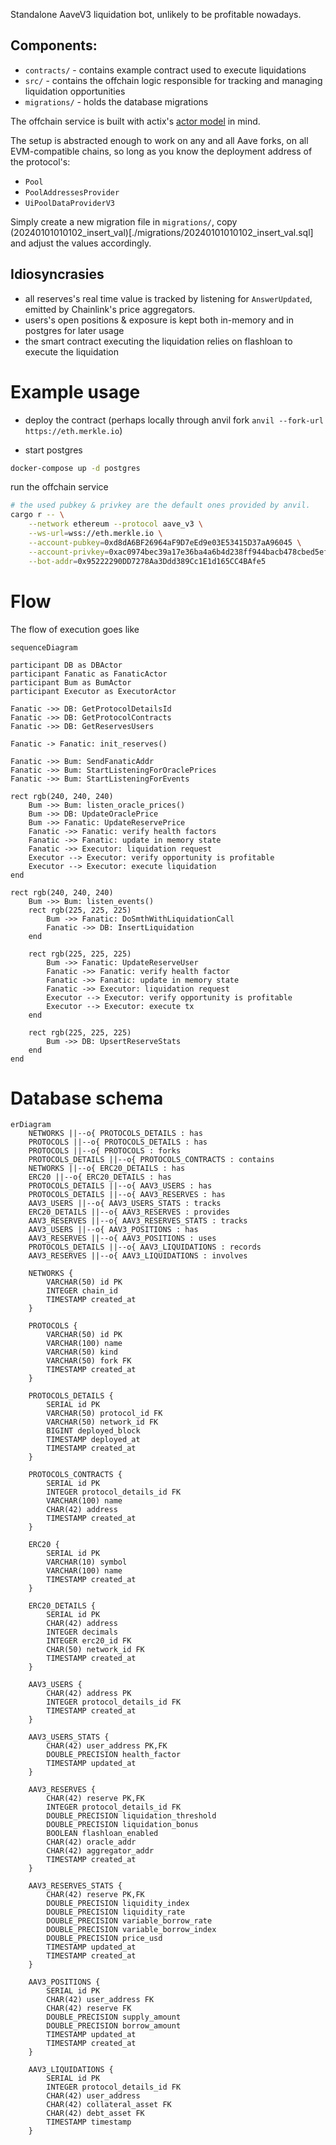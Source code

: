 Standalone AaveV3 liquidation bot, unlikely to be profitable nowadays.

## Components:

- `contracts/` - contains example contract used to execute liquidations
- `src/` - contains the offchain logic responsible for tracking and managing liquidation opportunities
- `migrations/` - holds the database migrations

The offchain service is built with actix's [actor model](https://en.wikipedia.org/wiki/Actor_model) in mind.

The setup is abstracted enough to work on any and all Aave forks, on all EVM-compatible chains, so long as you know the deployment address of the protocol's:

- `Pool`
- `PoolAddressesProvider`
- `UiPoolDataProviderV3`

Simply create a new migration file in `migrations/`, copy (20240101010102_insert_val)[./migrations/20240101010102_insert_val.sql] and adjust the values accordingly.

## Idiosyncrasies

- all reserves's real time value is tracked by listening for `AnswerUpdated`, emitted by Chainlink's price aggregators.
- users's open positions & exposure is kept both in-memory and in postgres for later usage
- the smart contract executing the liquidation relies on flashloan to execute the liquidation

# Example usage

- deploy the contract (perhaps locally through anvil fork `anvil --fork-url https://eth.merkle.io`)

- start postgres

```bash
docker-compose up -d postgres
```

run the offchain service

```bash
# the used pubkey & privkey are the default ones provided by anvil.
cargo r -- \
    --network ethereum --protocol aave_v3 \
    --ws-url=wss://eth.merkle.io \
    --account-pubkey=0xd8dA6BF26964aF9D7eEd9e03E53415D37aA96045 \
    --account-privkey=0xac0974bec39a17e36ba4a6b4d238ff944bacb478cbed5efcae784d7bf4f2ff80 \
    --bot-addr=0x95222290DD7278Aa3Ddd389Cc1E1d165CC4BAfe5
```

# Flow

The flow of execution goes like

```mermaid
sequenceDiagram

participant DB as DBActor
participant Fanatic as FanaticActor
participant Bum as BumActor
participant Executor as ExecutorActor

Fanatic ->> DB: GetProtocolDetailsId
Fanatic ->> DB: GetProtocolContracts
Fanatic ->> DB: GetReservesUsers

Fanatic -> Fanatic: init_reserves()

Fanatic ->> Bum: SendFanaticAddr
Fanatic ->> Bum: StartListeningForOraclePrices
Fanatic ->> Bum: StartListeningForEvents

rect rgb(240, 240, 240)
    Bum ->> Bum: listen_oracle_prices()
    Bum ->> DB: UpdateOraclePrice
    Bum ->> Fanatic: UpdateReservePrice
    Fanatic ->> Fanatic: verify health factors
    Fanatic ->> Fanatic: update in memory state
    Fanatic ->> Executor: liquidation request
    Executor --> Executor: verify opportunity is profitable
    Executor --> Executor: execute liquidation
end

rect rgb(240, 240, 240)
    Bum ->> Bum: listen_events()
    rect rgb(225, 225, 225)
        Bum ->> Fanatic: DoSmthWithLiquidationCall
        Fanatic ->> DB: InsertLiquidation
    end

    rect rgb(225, 225, 225)
        Bum ->> Fanatic: UpdateReserveUser
        Fanatic ->> Fanatic: verify health factor
        Fanatic ->> Fanatic: update in memory state
        Fanatic ->> Executor: liquidation request
        Executor --> Executor: verify opportunity is profitable
        Executor --> Executor: execute tx
    end

    rect rgb(225, 225, 225)
        Bum ->> DB: UpsertReserveStats
    end
end
```

# Database schema

```mermaid
erDiagram
    NETWORKS ||--o{ PROTOCOLS_DETAILS : has
    PROTOCOLS ||--o{ PROTOCOLS_DETAILS : has
    PROTOCOLS ||--o{ PROTOCOLS : forks
    PROTOCOLS_DETAILS ||--o{ PROTOCOLS_CONTRACTS : contains
    NETWORKS ||--o{ ERC20_DETAILS : has
    ERC20 ||--o{ ERC20_DETAILS : has
    PROTOCOLS_DETAILS ||--o{ AAV3_USERS : has
    PROTOCOLS_DETAILS ||--o{ AAV3_RESERVES : has
    AAV3_USERS ||--o{ AAV3_USERS_STATS : tracks
    ERC20_DETAILS ||--o{ AAV3_RESERVES : provides
    AAV3_RESERVES ||--o{ AAV3_RESERVES_STATS : tracks
    AAV3_USERS ||--o{ AAV3_POSITIONS : has
    AAV3_RESERVES ||--o{ AAV3_POSITIONS : uses
    PROTOCOLS_DETAILS ||--o{ AAV3_LIQUIDATIONS : records
    AAV3_RESERVES ||--o{ AAV3_LIQUIDATIONS : involves

    NETWORKS {
        VARCHAR(50) id PK
        INTEGER chain_id
        TIMESTAMP created_at
    }

    PROTOCOLS {
        VARCHAR(50) id PK
        VARCHAR(100) name
        VARCHAR(50) kind
        VARCHAR(50) fork FK
        TIMESTAMP created_at
    }

    PROTOCOLS_DETAILS {
        SERIAL id PK
        VARCHAR(50) protocol_id FK
        VARCHAR(50) network_id FK
        BIGINT deployed_block
        TIMESTAMP deployed_at
        TIMESTAMP created_at
    }

    PROTOCOLS_CONTRACTS {
        SERIAL id PK
        INTEGER protocol_details_id FK
        VARCHAR(100) name
        CHAR(42) address
        TIMESTAMP created_at
    }

    ERC20 {
        SERIAL id PK
        VARCHAR(10) symbol
        VARCHAR(100) name
        TIMESTAMP created_at
    }

    ERC20_DETAILS {
        SERIAL id PK
        CHAR(42) address
        INTEGER decimals
        INTEGER erc20_id FK
        CHAR(50) network_id FK
        TIMESTAMP created_at
    }

    AAV3_USERS {
        CHAR(42) address PK
        INTEGER protocol_details_id FK
        TIMESTAMP created_at
    }

    AAV3_USERS_STATS {
        CHAR(42) user_address PK,FK
        DOUBLE_PRECISION health_factor
        TIMESTAMP updated_at
    }

    AAV3_RESERVES {
        CHAR(42) reserve PK,FK
        INTEGER protocol_details_id FK
        DOUBLE_PRECISION liquidation_threshold
        DOUBLE_PRECISION liquidation_bonus
        BOOLEAN flashloan_enabled
        CHAR(42) oracle_addr
        CHAR(42) aggregator_addr
        TIMESTAMP created_at
    }

    AAV3_RESERVES_STATS {
        CHAR(42) reserve PK,FK
        DOUBLE_PRECISION liquidity_index
        DOUBLE_PRECISION liquidity_rate
        DOUBLE_PRECISION variable_borrow_rate
        DOUBLE_PRECISION variable_borrow_index
        DOUBLE_PRECISION price_usd
        TIMESTAMP updated_at
        TIMESTAMP created_at
    }

    AAV3_POSITIONS {
        SERIAL id PK
        CHAR(42) user_address FK
        CHAR(42) reserve FK
        DOUBLE_PRECISION supply_amount
        DOUBLE_PRECISION borrow_amount
        TIMESTAMP updated_at
        TIMESTAMP created_at
    }

    AAV3_LIQUIDATIONS {
        SERIAL id PK
        INTEGER protocol_details_id FK
        CHAR(42) user_address
        CHAR(42) collateral_asset FK
        CHAR(42) debt_asset FK
        TIMESTAMP timestamp
    }
```
